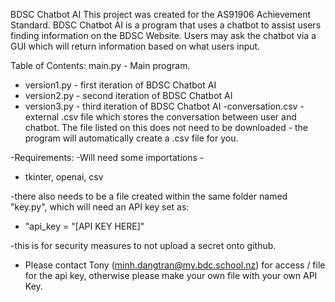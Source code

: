 BDSC Chatbot AI
This project was created for the AS91906 Achievement Standard. 
BDSC Chatbot AI is a program that uses a chatbot to assist users finding information on the BDSC Website. Users may ask the chatbot via a GUI which will return information based on what users input.

Table of Contents:
main.py - Main program.
 - version1.py - first iteration of BDSC Chatbot AI
 - version2.py - second iteration of BDSC Chatbot AI
 - version3.py - third iteration of BDSC Chatbot AI
 -conversation.csv - external .csv file which stores the conversation between user and chatbot. The file listed on this does not need to be downloaded - the program will automatically create a .csv file for you.

 -Requirements:
  -Will need some importations - 
 - tkinter, openai, csv

 -there also needs to be a file created within the same folder named "key.py", which will need an API key set as:
 - "api_key  = "[API KEY HERE]"

 -this is for security measures to not upload a secret onto github.
 - Please contact Tony (minh.dangtran@my.bdc.school.nz) for access / file for the api key, otherwise please make your own file with your own API Key.
  
